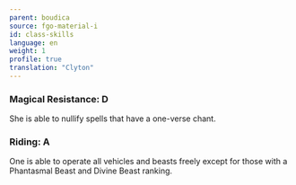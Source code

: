 ```yaml
---
parent: boudica
source: fgo-material-i
id: class-skills
language: en
weight: 1
profile: true
translation: "Clyton"
---
```


### Magical Resistance: D

She is able to nullify spells that have a one-verse chant.

### Riding: A

One is able to operate all vehicles and beasts freely except for those with a Phantasmal Beast and Divine Beast ranking.
